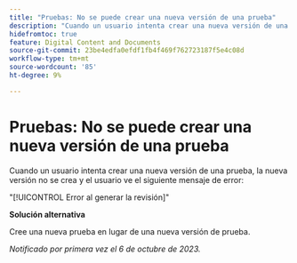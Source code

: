 ```yaml
---
title: "Pruebas: No se puede crear una nueva versión de una prueba"
description: "Cuando un usuario intenta crear una nueva versión de una prueba, la nueva versión no se crea y el usuario ve un mensaje de error."
hidefromtoc: true
feature: Digital Content and Documents
source-git-commit: 23be4edfa0efdf1fb4f469f762723187f5e4c08d
workflow-type: tm+mt
source-wordcount: '85'
ht-degree: 9%

---
```



# Pruebas: No se puede crear una nueva versión de una prueba

Cuando un usuario intenta crear una nueva versión de una prueba, la nueva versión no se crea y el usuario ve el siguiente mensaje de error:

&quot;[!UICONTROL Error al generar la revisión]&quot;

**Solución alternativa**

Cree una nueva prueba en lugar de una nueva versión de prueba.

_Notificado por primera vez el 6 de octubre de 2023._

